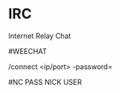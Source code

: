 # IRC
Internet Relay Chat

#WEECHAT

/connect <servername> <ip/port> -password=<password>

#NC
PASS <password>
NICK <nickname>
USER <username> <mode> <unused> <real name>
